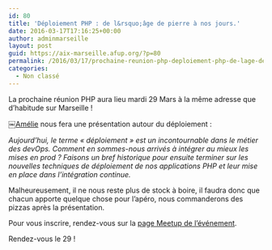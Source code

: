 ```yaml
---
id: 80
title: 'Déploiement PHP : de l&rsquo;âge de pierre à nos jours.'
date: 2016-03-17T17:16:25+00:00
author: adminmarseille
layout: post
guid: https://aix-marseille.afup.org/?p=80
permalink: /2016/03/17/prochaine-reunion-php-deploiement-php-de-lage-de-pierre-a-nos-jours/
categories:
  - Non classé
---
```

La prochaine réunion PHP aura lieu mardi 29 Mars à la même adresse que d&rsquo;habitude sur Marseille !

￼[Amélie](https://twitter.com/BonjourAmel) nous fera une présentation autour du déploiement :

_Aujourd&rsquo;hui, le terme &laquo;&nbsp;déploiement&nbsp;&raquo; est un incontournable dans le métier des devOps. Comment en sommes-nous arrivés à intégrer au mieux les mises en prod ? Faisons un bref historique pour ensuite terminer sur les nouvelles techniques de déploiement de nos applications PHP et leur mise en place dans l&rsquo;intégration continue._

Malheureusement, il ne nous reste plus de stock à boire, il faudra donc que chacun apporte quelque chose pour l&rsquo;apéro, nous commanderons des pizzas après la présentation.

Pour vous inscrire, rendez-vous sur la [page Meetup de l’événement](http://www.meetup.com/fr-FR/Marseille-PHP-User-Group/events/229632745/).

Rendez-vous le 29 !
